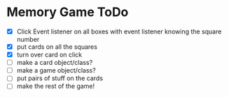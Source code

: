 # Memory Game ToDo
- [x] Click Event listener on all boxes with event listener knowing the square number 
- [x] put cards on all the squares
- [x] turn over card on click
- [ ] make a card object/class?
- [ ] make a game object/class?
- [ ] put pairs of stuff on the cards
- [ ] make the rest of the game!